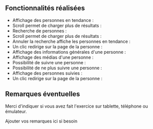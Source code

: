 ## Fonctionnalités réalisées

* Affichage des personnes en tendance : 
* Scroll permet de charger plus de résultats : 
* Recherche de personnes :
* Scroll permet de charger plus de résultats : 
* Annuler la recherche affiche les personnes en tendance : 
* Un clic redirige sur la page de la personne :
* Affichage des informations générales d'une personne : 
* Affichage des médias d'une personne : 
* Possibilité de suivre une personne : 
* Possibilité de ne plus suivre une personne : 
* Affichage des personnes suivies :
* Un clic redirige sur la page de la personne :


## Remarques éventuelles

Merci d'indiquer si vous avez fait l'exercice sur tablette, téléphone ou émulateur. 

Ajouter vos remarques ici si besoin